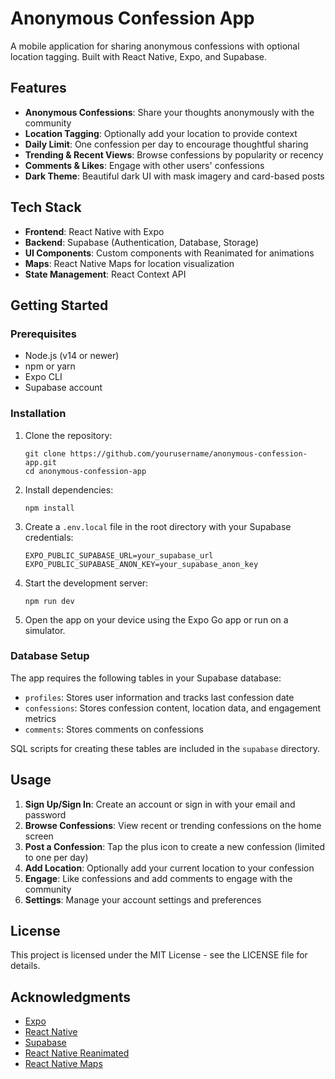 
# Anonymous Confession App

A mobile application for sharing anonymous confessions with optional location tagging. Built with React Native, Expo, and Supabase.

## Features

- **Anonymous Confessions**: Share your thoughts anonymously with the community
- **Location Tagging**: Optionally add your location to provide context
- **Daily Limit**: One confession per day to encourage thoughtful sharing
- **Trending & Recent Views**: Browse confessions by popularity or recency
- **Comments & Likes**: Engage with other users' confessions
- **Dark Theme**: Beautiful dark UI with mask imagery and card-based posts

## Tech Stack

- **Frontend**: React Native with Expo
- **Backend**: Supabase (Authentication, Database, Storage)
- **UI Components**: Custom components with Reanimated for animations
- **Maps**: React Native Maps for location visualization
- **State Management**: React Context API

## Getting Started

### Prerequisites

- Node.js (v14 or newer)
- npm or yarn
- Expo CLI
- Supabase account

### Installation

1. Clone the repository:
   ```
   git clone https://github.com/yourusername/anonymous-confession-app.git
   cd anonymous-confession-app
   ```

2. Install dependencies:
   ```
   npm install
   ```

3. Create a `.env.local` file in the root directory with your Supabase credentials:
   ```
   EXPO_PUBLIC_SUPABASE_URL=your_supabase_url
   EXPO_PUBLIC_SUPABASE_ANON_KEY=your_supabase_anon_key
   ```

4. Start the development server:
   ```
   npm run dev
   ```

5. Open the app on your device using the Expo Go app or run on a simulator.

### Database Setup

The app requires the following tables in your Supabase database:

- `profiles`: Stores user information and tracks last confession date
- `confessions`: Stores confession content, location data, and engagement metrics
- `comments`: Stores comments on confessions

SQL scripts for creating these tables are included in the `supabase` directory.

## Usage

1. **Sign Up/Sign In**: Create an account or sign in with your email and password
2. **Browse Confessions**: View recent or trending confessions on the home screen
3. **Post a Confession**: Tap the plus icon to create a new confession (limited to one per day)
4. **Add Location**: Optionally add your current location to your confession
5. **Engage**: Like confessions and add comments to engage with the community
6. **Settings**: Manage your account settings and preferences

## License

This project is licensed under the MIT License - see the LICENSE file for details.

## Acknowledgments

- [Expo](https://expo.dev/)
- [React Native](https://reactnative.dev/)
- [Supabase](https://supabase.io/)
- [React Native Reanimated](https://docs.swmansion.com/react-native-reanimated/)
- [React Native Maps](https://github.com/react-native-maps/react-native-maps)